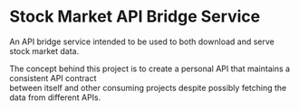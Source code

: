 # Stock Market API Bridge Service

An API bridge service intended to be used to both download and serve stock market data.<br>

The concept behind this project is to create a personal API that maintains a consistent API contract<br>
between itself and other consuming projects despite possibly fetching the data from different APIs.<br>